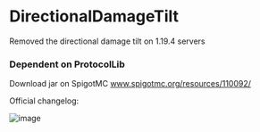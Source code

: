 # DirectionalDamageTilt
Removed the directional damage tilt on 1.19.4 servers


### Dependent on ProtocolLib

Download jar on SpigotMC
www.spigotmc.org/resources/110092/

Official changelog:

![image](https://github.com/JavaDevMC/images/blob/main/Bild_2023-05-27_211728832.png?raw=true)
